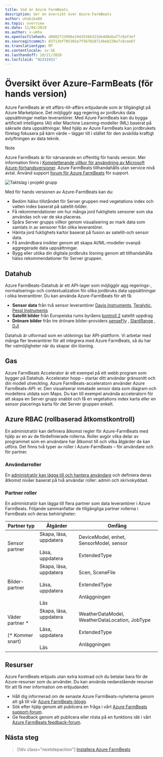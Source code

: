 ```yaml
---
title: Vad är Azure FarmBeats
description: Ger en översikt över Azure-FarmBeats
author: uhabiba04
ms.topic: overview
ms.date: 11/04/2019
ms.author: v-umha
ms.openlocfilehash: d9882f23096e19435566323de4d0ebaf7c0af3ef
ms.sourcegitcommit: 03713bf705301e7f567010714beb236e7c8cee6f
ms.translationtype: MT
ms.contentlocale: sv-SE
ms.lasthandoff: 10/21/2020
ms.locfileid: "92331931"
---
```

# <a name="overview-of-azure-farmbeats-preview"></a>Översikt över Azure-FarmBeats (för hands version)

Azure FarmBeats är ett affärs-till-affärs erbjudande som är tillgängligt på Azure Marketplace. Det möjliggör agg regering av jordbruks data uppsättningar mellan leverantörer. Med Azure FarmBeats kan du bygga artificiell intelligens (AI) eller Machine Learning-modeller (ML) baserat på säkrade data uppsättningar. Med hjälp av Azure FarmBeats kan jordbrukets företag fokusera på kärn värde – lägger till i stället för den avskilda kraftigt avlyftningen av data teknik.

> [!NOTE]
> Azure FarmBeats är för närvarande en offentlig för hands version. Mer information finns i [Kompletterande villkor för användning av Microsoft Azure-förhandsversioner](https://azure.microsoft.com/support/legal/preview-supplemental-terms/). Azure FarmBeats tillhandahålls utan service nivå avtal. Använd support [forum för Azure FarmBeats](https://aka.ms/farmbeatssupport) för support.

![Taktslag i projekt grupp](./media/architecture-for-farmbeats/farmbeats-architecture-1.png)

Med för hands versionen av Azure-FarmBeats kan du:

- Bedöm hälso tillståndet för Server gruppen med vegetations index och vatten index baserat på satellit-bilder.
- Få rekommendationer om hur många jord fuktighets sensorer som ska användas och var de ska placeras.
- Spåra Server grupps villkor genom visualisering av mark data som samlats in av sensorer från olika leverantörer.
- Hämta jord fuktighets kartor baserat på fusion av satellit-och sensor data.
- Få användbara insikter genom att skapa AI/ML-modeller ovanpå aggregerade data uppsättningar.
- Bygg eller utöka din digitala jordbruks lösning genom att tillhandahålla hälso rekommendationer för Server gruppen.

## <a name="datahub"></a>Datahub

Azure FarmBeats-Datahub är ett API-lager som möjliggör agg regerings-, normaliserings-och contextualization för olika jordbruks data uppsättningar i olika leverantörer. Du kan använda Azure-FarmBeats för att få:
- **Sensor data** från två sensor leverantörer [Davis Instruments](https://www.davisinstruments.com/product/enviromonitor-gateway/), [Teralytic](https://teralytic.com/), [Pessl Instruments](https://metos.at/)
- **Satellit bilder** från Europeiska rums byråens [kontroll 2](https://sentinel.esa.int/web/sentinel/home) satellit uppdrag
- **Drönare bilder** från tre drönare bilder-providers [senseFly](https://www.sensefly.com/) , [SlantRange](https://slantrange.com/) , [DJI](https://dji.com/)

Datahub är utformad som en utöknings bar API-plattform. Vi arbetar med många fler leverantörer för att integrera med Azure FarmBeats, så du har fler valmöjligheter när du skapar din lösning.

## <a name="accelerator"></a>Gas

Azure FarmBeats Accelerator är ett exempel på ett webb program som bygger på Datahub. Accelerator hopp – startar ditt användar gränssnitt och din modell utveckling. Azure FarmBeats-acceleratorn använder Azure FarmBeats-API: er. Den visualiserar inmatade sensor data som diagram och modellens utdata som Maps. Du kan till exempel använda acceleratorn för att skapa en Server grupp snabbt och få en vegetations index karta eller en sensor placerings karta för det Server gruppen enkelt.

## <a name="azure-role-based-access-control-azure-rbac"></a>Azure RBAC (rollbaserad åtkomstkontroll)

En administratör kan definiera åtkomst regler för Azure-FarmBeats med hjälp av en av de fördefinierade rollerna. Roller avgör vilka delar av programmet som en användare har åtkomst till och vilka åtgärder de kan utföra. Det finns två typer av roller i Azure-FarmBeats – för användare och för partner.

### <a name="user-roles"></a>Användarroller

En [administratör kan lägga till och hantera användare](manage-users-in-azure-farmbeats.md) och definiera deras åtkomst nivåer baserat på två användar roller: admin och skrivskyddad.

### <a name="partner-roles"></a>Partner roller

En administratör kan lägga till flera partner som data leverantörer i Azure FarmBeats. Följande sammanfattar de tillgängliga partner rollerna i FarmBeats och deras behörigheter:

| Partner typ    |   Åtgärder  | Omfång |
| ---- | -------- | -------- |
| Sensor partner  |   Skapa, läsa, uppdatera <br/> <br/> Läsa, uppdatera | DeviceModel, enhet, SensorModel, sensor <br/> <br/> ExtendedType |
| Bilder-partner  |   Skapa, läsa, uppdatera <br/> <br/> Läsa, uppdatera <br/> <br/> Läs | Scen, SceneFile <br/> <br/> ExtendedType <br/> <br/> Anläggningen |
| Väder partner * <br/> <br/>  (* Kommer snart) |   Skapa, läsa, uppdatera <br/> <br/> Läsa, uppdatera <br/> <br/> Läs | WeatherDataModel, WeatherDataLocation, JobType <br/> <br/> ExtendedType <br/> <br/> Anläggningen |

## <a name="resources"></a>Resurser

Azure FarmBeats erbjuds utan extra kostnad och du betalar bara för de Azure-resurser som du använder. Du kan använda nedanstående resurser för att få mer information om erbjudandet:

- Håll dig informerad om de senaste Azure FarmBeats-nyheterna genom att gå till vår [Azure FarmBeats-blogg](https://aka.ms/farmbeatsblog).
- Sök efter hjälp genom att publicera en fråga i vårt [Azure FarmBeats support-forum](https://aka.ms/farmbeatssupport).
- Ge feedback genom att publicera eller rösta på en funktions idé i vårt [Azure FarmBeats feedback-forum](https://aka.ms/farmbeatsfeedback).

## <a name="next-steps"></a>Nästa steg

> [!div class="nextstepaction"]
> [Installera Azure FarmBeats](install-azure-farmbeats.md)
